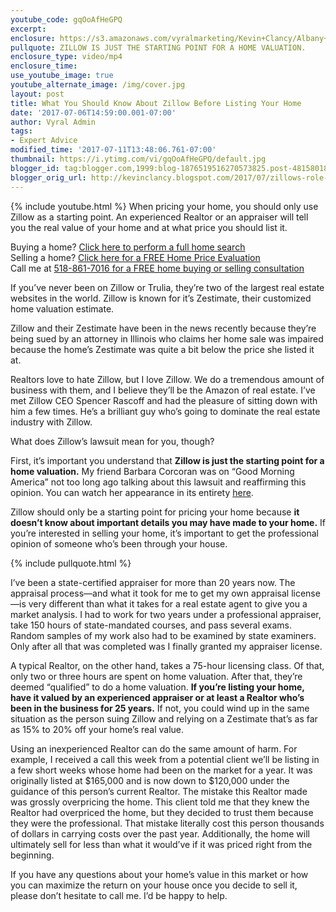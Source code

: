```yaml
---
youtube_code: gqOoAfHeGPQ
excerpt:
enclosure: https://s3.amazonaws.com/vyralmarketing/Kevin+Clancy/Albany+Real+Estate+Agent+Zillow%E2%80%99s+role+in+your+home%E2%80%99s+valuation.mp4
pullquote: ZILLOW IS JUST THE STARTING POINT FOR A HOME VALUATION.
enclosure_type: video/mp4
enclosure_time:
use_youtube_image: true
youtube_alternate_image: /img/cover.jpg
layout: post
title: What You Should Know About Zillow Before Listing Your Home
date: '2017-07-06T14:59:00.001-07:00'
author: Vyral Admin
tags:
- Expert Advice
modified_time: '2017-07-11T13:48:06.761-07:00'
thumbnail: https://i.ytimg.com/vi/gqOoAfHeGPQ/default.jpg
blogger_id: tag:blogger.com,1999:blog-1876519516270573825.post-4815801820765392135
blogger_orig_url: http://kevinclancy.blogspot.com/2017/07/zillows-role-in-your-homes-valuation.html
---
```

{% include youtube.html %}
When pricing your home, you should only use Zillow as a starting point. An experienced Realtor or an appraiser will tell you the real value of your home and at what price
you should list it.

<div class="post-cta">
Buying a home? <a href="http://www.capitalregionhomesearch.com/" target="_blank">Click here to perform a full home search</a><br>
Selling a home? <a href="http://www.albanynyhomevalues.com/" target="_blank">Click here for a FREE Home Price Evaluation </a><br>
Call me at <a href="tel:518-861-7016">518-861-7016 for a FREE home buying or selling consultation</a>
</div>

If you’ve never been on Zillow or Trulia, they’re two of the largest real estate websites in the world. Zillow is known for it’s Zestimate, their customized home valuation estimate.

Zillow and their Zestimate have been in the news recently because they’re being sued by an attorney in Illinois who claims her home sale was impaired because the home’s Zestimate was quite a bit below the price she listed it at.

Realtors love to hate Zillow, but I love Zillow. We do a tremendous amount of business with them, and I believe they’ll be the Amazon of real estate. I’ve met Zillow CEO Spencer Rascoff and had the pleasure of sitting down with him a few times. He’s a brilliant guy who’s going to dominate the real estate industry with Zillow.

What does Zillow’s lawsuit mean for you, though?

First, it’s important you understand that **Zillow is just the starting point for a home valuation.** My friend Barbara Corcoran was on “Good Morning America” not too long ago talking about this lawsuit and reaffirming this opinion. You can watch her appearance in its entirety <a href="http://abcnews.go.com/GMA/video/zillow-faces-lawsuit-zestimate-tool-47341951" target="_blank">here</a>.

Zillow should only be a starting point for pricing your home because **it doesn’t know about important details you may have made to your home.** If you’re interested in selling your home, it’s important to get the professional opinion of someone who’s been through your house.

{% include pullquote.html %}

I’ve been a state-certified appraiser for more than 20 years now. The appraisal process—and what it took for me to get my own appraisal license—is very different than what it takes for a real estate agent to give you a market analysis. I had to work for two years under a professional appraiser, take 150 hours of state-mandated courses, and pass several exams. Random samples of my work also had to be examined by state examiners. Only after all that was completed was I finally granted my appraiser license.

A typical Realtor, on the other hand, takes a 75-hour licensing class. Of that, only two or three hours are spent on home valuation. After that, they’re deemed “qualified” to do a home valuation. **If you’re listing your home, have it valued by an experienced appraiser or at least a Realtor who’s been in the business for 25 years.** If not, you could wind up in the same situation as the person suing Zillow and relying on a Zestimate that’s as far as 15% to 20% off your home’s real value.

Using an inexperienced Realtor can do the same amount of harm. For example, I received a call this week from a potential client we’ll be listing in a few short weeks whose home had been on the market for a year. It was originally listed at $165,000 and is now down to $120,000 under the guidance of this person’s current Realtor. The mistake this Realtor made was grossly overpricing the home. This client told me that they knew the Realtor had overpriced the home, but they decided to trust them because they were the professional. That mistake literally cost this person thousands of dollars in carrying costs over the past year. Additionally, the home will ultimately sell for less than what it would’ve if it was priced right from the beginning.

If you have any questions about your home’s value in this market or how you can maximize the return on your house once you decide to sell it, please don’t hesitate to call me. I’d be happy to help.
